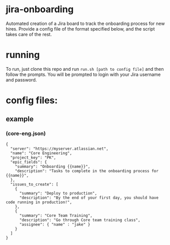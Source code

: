# jira-onboarding
Automated creation of a Jira board to track the onboarding process for new hires. Provide a config file of the format specified below, and the script takes care of the rest.

# running
To run, just clone this repo and run
`run.sh [path to config file]`
and then follow the prompts. You will be prompted to login with your Jira username and password.

# config files:
## example
### (core-eng.json)
	{
	  "server": "https://myserver.atlassian.net",
	  "name": "Core Engineering",
	  "project_key": "PK",
	  "epic_fields": {
		"summary": "Onboarding {{name}}",
		"description": "Tasks to complete in the onboarding process for {{name}}",
	  },
	  "issues_to_create": [
		{
		  "summary": "Deploy to production",
		  "description": "By the end of your first day, you should have code running in production!",
		},
		{
		  "summary": "Core Team Training",
		  "description": "Go through Core team training class",
		  "assignee": { "name" : "jake" }
		}
	  ]
	}

